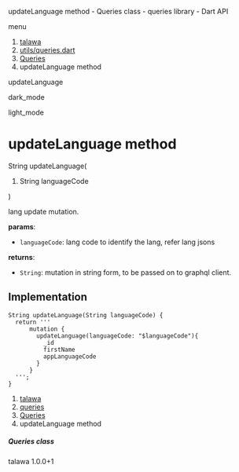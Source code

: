 




updateLanguage method - Queries class - queries library - Dart API







menu

1. [talawa](../../index.html)
2. [utils/queries.dart](../../utils_queries/utils_queries-library.html)
3. [Queries](../../utils_queries/Queries-class.html)
4. updateLanguage method

updateLanguage


dark\_mode

light\_mode




# updateLanguage method


String
updateLanguage(

1. String languageCode

)

lang update mutation.

**params**:

* `languageCode`: lang code to identify the lang, refer lang jsons

**returns**:

* `String`: mutation in string form, to be passed on to graphql client.

## Implementation

```
String updateLanguage(String languageCode) {
  return '''
      mutation {
        updateLanguage(languageCode: "$languageCode"){
          _id
          firstName
          appLanguageCode
        }
      }
  ''';
}
```

 


1. [talawa](../../index.html)
2. [queries](../../utils_queries/utils_queries-library.html)
3. [Queries](../../utils_queries/Queries-class.html)
4. updateLanguage method

##### Queries class





talawa
1.0.0+1






